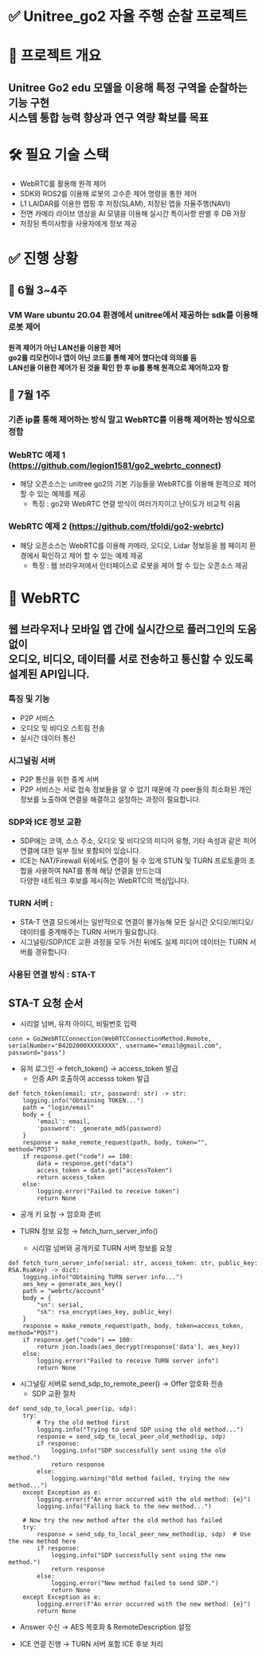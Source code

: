 # ✅ Unitree_go2 자율 주행 순찰 프로젝트
# 📌 프로젝트 개요
## Unitree Go2 edu 모델을 이용해 특정 구역을 순찰하는 기능 구현 <br> 시스템 통합 능력 향상과 연구 역량 확보를 목표
# 🛠️ 필요 기술 스택
- WebRTC를 활용해 원격 제어
- SDK와 ROS2를 이용해 로봇의 고수준 제어 명령을 통한 제어
- L1 LAIDAR를 이용한 맵핑 후 저장(SLAM), 저장된 맵을 자율주행(NAVI)
- 전면 카메라 라이브 영상을 AI 모델을 이용해 실시간 특이사항 판별 후 DB 저장
- 저장된 특이사항을 사용자에게 정보 제공
# ✅ 진행 상황
## 📝 6월 3~4주
### VM Ware ubuntu 20.04 환경에서 unitree에서 제공하는 sdk를 이용해 로봇 제어
#### 원격 제어가 아닌 LAN선을 이용한 제어 <br> go2를 리모컨이나 앱이 아닌 코드를 통해 제어 했다는데 의의를 둠 <br> LAN선을 이용한 제어가 된 것을 확인 한 후 ip를 통해 원격으로 제어하고자 함
## 📝 7월 1주
### 기존 ip를 통해 제어하는 방식 말고 WebRTC를 이용해 제어하는 방식으로 정함
### WebRTC 예제 1 (https://github.com/legion1581/go2_webrtc_connect)
- 해당 오픈소스는 unitree go2의 기본 기능들을 WebRTC를 이용해 원격으로 제어 할 수 있는 예제를 제공
  - 특징 : go2와 WebRTC 연결 방식이 여러가지이고 난이도가 비교적 쉬움
### WebRTC 예제 2 (https://github.com/tfoldi/go2-webrtc)
- 해당 오픈소스는 WebRTC를 이용해 카메라, 오디오, Lidar 정보등을 웹 페이지 환경에서 확인하고 제어 할 수 있는 예제 제공
  - 특징 : 웹 브라우저에서 인터페이스로 로봇을 제어 할 수 있는 오픈소스 제공
# 📌 WebRTC
## 웹 브라우저나 모바일 앱 간에 실시간으로 플러그인의 도움 없이 <br>오디오, 비디오, 데이터를 서로 전송하고 통신할 수 있도록 설계된 API입니다.
### 특징 및 기능
- P2P 서비스
-  오디오 및 비디오 스트림 전송
-  실시간 데이터 통신

### 시그널링 서버
- P2P 통신을 위한 중계 서버
- P2P 서비스는 서로 접속 정보들을 알 수 없기 때문에 각 peer들의 최소화된 개인 정보를 노출하여 연결을 해결하고 설정하는 과정이 필요합니다.

### SDP와 ICE 정보 교환
- SDP에는 코덱, 소스 주소, 오디오 및 비디오의 미디어 유형, 기타 속성과 같은 피어 연결에 대한 일부 정보 포함되어 있습니다.
- ICE는 NAT/Firewall 뒤에서도 연결이 될 수 있게 STUN 및 TURN 프로토콜의 조합을 사용하여 NAT를 통해 해당 연결을 만드는데 <br>다양한 네트워크 후보를 제시하는 WebRTC의 핵심입니다.

### TURN 서버 : 
- STA-T 연결 모드에서는 일반적으로 연결이 불가능해 모든 실시간 오디오/비디오/데이터를 중계해주는 TURN 서버가 필요합니다.
- 시그널링/SDP/ICE 교환 과정을 모두 거친 뒤에도 실제 미디어 데이터는 TURN 서버를 경유합니다.

### 사용된 연결 방식 : STA-T
## STA-T 요청 순서 
- 시리얼 넘버, 유저 아이디, 비밀번호 입력
```
conn = Go2WebRTCConnection(WebRTCConnectionMethod.Remote, serialNumber="B42D2000XXXXXXXX", username="email@gmail.com", password="pass")
```
- 유저 로그인 → fetch_token() → access_token 발급
  - 인증 API 호출하여 accesss token 발급
```
def fetch_token(email: str, password: str) -> str:
    logging.info("Obtaining TOKEN...")
    path = "login/email"
    body = {
        'email': email,
        'password': _generate_md5(password)
    }
    response = make_remote_request(path, body, token="", method="POST")
    if response.get("code") == 100:
        data = response.get("data")
        access_token = data.get("accessToken")
        return access_token
    else:
        logging.error("Failed to receive token")
        return None
```
- 공개 키 요청 → 암호화 준비

- TURN 정보 요청 → fetch_turn_server_info()
  - 시리얼 넘버와 공개키로 TURN 서버 정보를 요청
```
def fetch_turn_server_info(serial: str, access_token: str, public_key: RSA.RsaKey) -> dict:
    logging.info("Obtaining TURN server info...")
    aes_key = generate_aes_key()
    path = "webrtc/account"
    body = {
        "sn": serial,
        "sk": rsa_encrypt(aes_key, public_key)
    }
    response = make_remote_request(path, body, token=access_token, method="POST")
    if response.get("code") == 100:
        return json.loads(aes_decrypt(response['data'], aes_key))
    else:
        logging.error("Failed to receive TURN server info")
        return None
```
- 시그널링 서버로 send_sdp_to_remote_peer() → Offer 암호화 전송
  - SDP 교환 절차
```
def send_sdp_to_local_peer(ip, sdp):
    try:
        # Try the old method first
        logging.info("Trying to send SDP using the old method...")
        response = send_sdp_to_local_peer_old_method(ip, sdp)
        if response:
            logging.info("SDP successfully sent using the old method.")
            return response
        else:
            logging.warning("Old method failed, trying the new method...")
    except Exception as e:
        logging.error(f"An error occurred with the old method: {e}")
        logging.info("Falling back to the new method...")

    # Now try the new method after the old method has failed
    try:
        response = send_sdp_to_local_peer_new_method(ip, sdp)  # Use the new method here
        if response:
            logging.info("SDP successfully sent using the new method.")
            return response
        else:
            logging.error("New method failed to send SDP.")
            return None
    except Exception as e:
        logging.error(f"An error occurred with the new method: {e}")
        return None
```

- Answer 수신 → AES 복호화 & RemoteDescription 설정

- ICE 연결 진행 → TURN 서버 포함 ICE 후보 처리
